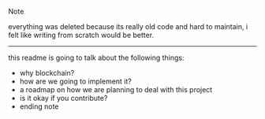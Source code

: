 > [!NOTE]  
> everything was deleted because its really old code and hard to maintain, i felt like writing from scratch would be better.

---

this readme is going to talk about the following things:

- why blockchain?
- how are we going to implement it?
- a roadmap on how we are planning to deal with this project
- is it okay if you contribute?
- ending note